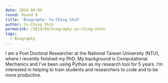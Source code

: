 ```yaml
---
date: 2014-04-04
round: Round 9
title: 'Biography: Yu-Ching Shih'
author: Yu-Ching Shih
permalink: /2014/04/biography-yu-ching-shih/
tags:
  - Biography
---
```

I am a Post Doctoral Researcher at the National Taiwan University (NTU), where I recently finished my PhD. My background is Computational Mechanics and I&#8217;ve been using Python as my research tool for 5 years. I&#8217;m interested in helping to train students and researchers to code and to be more productive.
